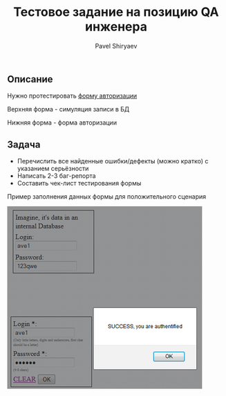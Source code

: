 ﻿---
title: Тестовое задание на позицию QA инженера
layout: single-copy
classes: wide
author_profile: true
author: Pavel Shiryaev
---

## Описание 

Нужно протестировать <a href="https://onymaru.github.io/tests/qa/test_sample_auth_form.html" target=_blank>форму авторизации</a>

Верхняя форма - симуляция записи в БД

Нижняя форма - форма авторизации

## Задача

* Перечислить все найденные ошибки/дефекты (можно кратко) с указанием серьёзности
* Написать 2-3 баг-репорта
* Составить чек-лист тестирования формы

Пример заполнения данных формы для положительного сценария 

![Image](invite_email_attach.png)